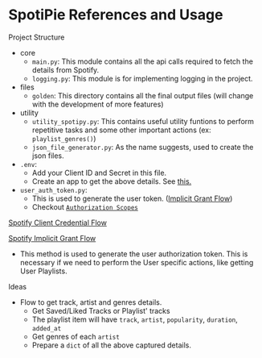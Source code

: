 # SpotiPie References and Usage
Project Structure
- core
    - `main.py`: This module contains all the api calls required to fetch the details from Spotify.
    - `logging.py`: This module is for implementing logging in the project.
- files
    -   `golden`: This directory contains all the final output files (will change with the development of more features)
- utility
    - `utility_spotipy.py`: This contains useful utility funtions to perform repetitive tasks and some other important actions (ex: `playlist_genres()`)
    - `json_file_generator.py`: As the name suggests, used to create the json files.
- `.env`: 
    - Add your Client ID and Secret in this file.
    - Create an app to get the above details. See [this.](https://developer.spotify.com/dashboard/applications)
- `user_auth_token.py`: 
    - This is used to generate the user token. ([Implicit Grant Flow](https://developer.spotify.com/documentation/general/guides/authorization/implicit-grant/))
    - Checkout [`Authorization Scopes`](https://developer.spotify.com/documentation/general/guides/authorization/scopes/)


[Spotify Client Credential Flow](https://developer.spotify.com/documentation/general/guides/authorization/client-credentials/)


[Spotify Implicit Grant Flow](https://developer.spotify.com/documentation/general/guides/authorization/implicit-grant/)
- This method is used to generate the user authorization token. This is necessary if we need to perform the User specific actions, like getting User Playlists.


Ideas
- Flow to get track, artist and genres details.
    - Get Saved/Liked Tracks or Playlist' tracks
    - The playlist item will have `track`, `artist`, `popularity`, `duration`, `added_at`
    - Get genres of each `artist`
    - Prepare a `dict` of all the above captured details.

